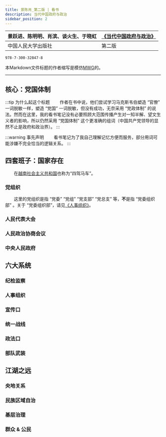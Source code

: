 ```yaml
---
title: 景陈肖_第二版 | 看书
description: 当代中国政府与政治
sidebar_position: 2
---
```


|景跃进、陈明明、肖滨、谈火生、于晓虹|[《当代中国政府与政治》](https://www.dps.tsinghua.edu.cn/info/1197/3110.htm) |
|---|---|
|中国人民大学出版社|第二版| 

```text title="ISBN"
978-7-300-32847-8
```

本Markdown文件标题的作者缩写是模仿[MWG](https://econpapers.repec.org/bookchap/oxpobooks/9780195102680.htm)的。

---

## 核心：党国体制

:::tip 为什么起这个标题
&emsp;&emsp;作者在书中说，他们尝试学习马克斯韦伯塑造 “官僚” 一词脱敏一样，塑造 “党国” 一词脱敏，但没有成功，无奈采用 “党政体制” 的说法。然而在这里，我的看书笔记没有必要照顾大范围传播产生对一知半解、望文生义者的影响，所以仍然采用 “党国体制” 这个更准确的组词（中国共产党领导的显然不止是政府和政治界）。
:::

:::warning 事先声明
&emsp;&emsp;看书笔记为了我自己理解记忆方便而服务，部分用词可能涉嫌不完全恰当的逻辑关系。
:::

## 四套班子：国家存在

&emsp;&emsp;在[越南社会主义共和国](https://cn.baochinhphu.vn/)也称为“四驾马车”。

### 党组织

&emsp;&emsp;这里的党组织是指 “党委” “党组” “党支部” “党总支” 等，**不**是指 “党委组织部” 。关于 “党委组织部”，请见[《人事组织》](#人事组织)。

### 人民代表大会

### 人民政治协商会议

### 中央人民政府

## 六大系统

### 纪检监察

### 人事组织

### 宣传口

### 统一战线

### 政法口

### 部队武装

## 江湖之远

### 央地关系

### 民族区域自治

### 基层治理

### 群众 & 公民
